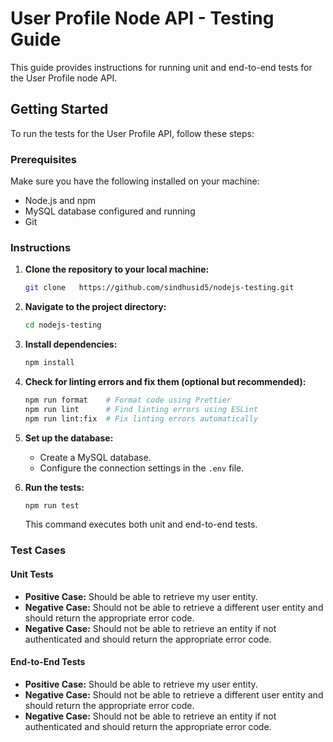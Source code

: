 
# User Profile Node API - Testing Guide

This guide provides instructions for running unit and end-to-end tests for the User Profile node API.

## Getting Started

To run the tests for the User Profile API, follow these steps:

### Prerequisites

Make sure you have the following installed on your machine:
- Node.js and npm
- MySQL database configured and running
- Git

### Instructions

1. **Clone the repository to your local machine:**

   ```bash
   git clone   https://github.com/sindhusid5/nodejs-testing.git
   ```

2. **Navigate to the project directory:**

   ```bash
   cd nodejs-testing
   ```

3. **Install dependencies:**

   ```bash
   npm install
   ```

4. **Check for linting errors and fix them (optional but recommended):**

   ```bash
   npm run format    # Format code using Prettier
   npm run lint      # Find linting errors using ESLint
   npm run lint:fix  # Fix linting errors automatically
   ```

5. **Set up the database:**

   - Create a MySQL database.
   - Configure the connection settings in the `.env` file.

6. **Run the tests:**

   ```bash
   npm run test
   ```

   This command executes both unit and end-to-end tests.

### Test Cases

#### Unit Tests

- **Positive Case:** Should be able to retrieve my user entity.
- **Negative Case:** Should not be able to retrieve a different user entity and should return the appropriate error code.
- **Negative Case:** Should not be able to retrieve an entity if not authenticated and should return the appropriate error code.

#### End-to-End Tests
 
- **Positive Case:** Should be able to retrieve my user entity.
- **Negative Case:** Should not be able to retrieve a different user entity and should return the appropriate error code.
- **Negative Case:** Should not be able to retrieve an entity if not authenticated and should return the appropriate error code.
